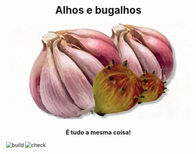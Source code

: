 <h1 align="center">Alhos e bugalhos</h1>
<p align="center"><img alt="logo" src="img/alhos-e-bugalhos.png"/></p>
<h3 align="center">É tudo a mesma coisa!</h3>

![build](https://github.com/ipl-thefinalcountdown/alhos-e-bugalhos/workflows/build/badge.svg)
![check](https://github.com/ipl-thefinalcountdown/alhos-e-bugalhos/workflows/check/badge.svg)
